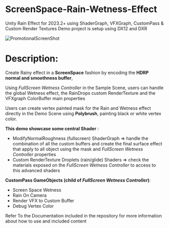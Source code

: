 # ScreenSpace-Rain-Wetness-Effect
Unity Rain Effect for 2023.2+ using ShaderGraph, VFXGraph, CustomPass &amp; Custom Render Textures
Demo project is setup using DX12 and DXR

![PromotionalScreenShot](https://static.wixstatic.com/media/40e3ee_e44f9952e8894f8ba6b4e00059bafad3~mv2.png/v1/fill/w_802,h_454,al_c,q_90,usm_0.66_1.00_0.01,enc_auto/1.png)

# Description:

Create Rainy effect in a **ScreenSpace** fashion by encoding the **HDRP normal and smoothness buffer**,

Using *FullScreen Wetness Controller* in the Sample Scene, users can handle the global Wetness effect, the RainDrops custom RenderTexture and the VFXgraph ColorBuffer main properties

Users can create vertex painted mask for the Rain and Wetness effect directly in the Demo Scene using **Polybrush**, painting black or white vertex color.


**This demo showcase some central Shader** :

- ModifyNormalRoughness (fullscreen) ShaderGraph => handle the combination of all the custom buffers and create the final surface effect that apply to all object using the mask and *FullScreen Wetness Controller* properties
- Custom RenderTexture Droplets (rain/glide) Shaders => check the materials exposed on the *FullScreen Wetness Controller* to access to this advanced shaders

**CustomPass GameObjects (child of *FullScreen Wetness Controller*)**: 

- Screen Space Wetness
- Rain On Camera
- Render VFX to Custom Buffer
- Debug Vertex Color

Refer To the Documentation included in the repository for more information about how to use and included content
